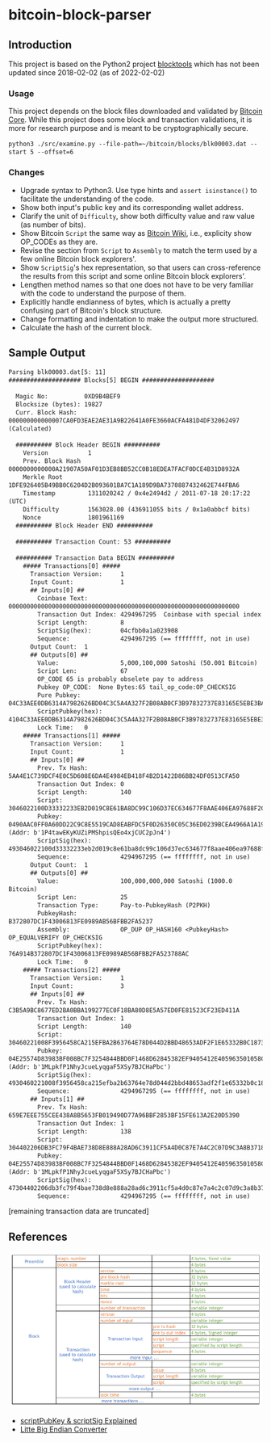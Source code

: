 # bitcoin-block-parser

## Introduction

This project is based on the Python2 project
[blocktools](https://github.com/tenthirtyone/blocktools) which has not been 
updated since 2018-02-02 (as of 2022-02-02)

### Usage

This project depends on the block files downloaded and validated by 
[Bitcoin Core](https://bitcoin.org/en/download). While this project does some
block and transaction validations, it is more for research purpose and is meant
to be cryptographically secure.

```
python3 ./src/examine.py --file-path=~/bitcoin/blocks/blk00003.dat --start 5 --offset=6
```


### Changes
* Upgrade syntax to Python3. Use type hints and `assert isinstance()` to facilitate the understanding of the code.
* Show both input's public key and its corresponding wallet address.
* Clarify the unit of `Difficulty`, show both difficulty value and raw value (as number of bits).
* Show Bitcoin `Script` the same way as [Bitcoin Wiki](https://en.bitcoin.it/wiki/Script), i.e., explicity show OP_CODEs as they are.
* Revise the section from `Script` to `Assembly` to match the term used by a few online Bitcoin block explorers'.
* Show `ScriptSig`'s hex representation, so that users can cross-reference the results from this script and some online Bitcoin block explorers'.
* Lengthen method names so that one does not have to be very familiar with the code to understand the purpose of them.
* Explicitly handle endianness of bytes, which is actually a pretty confusing part of Bitcoin's block structure.
* Change formatting and indentation to make the output more structured.
* Calculate the hash of the current block.

## Sample Output

```text
Parsing blk00003.dat[5: 11]
#################### Blocks[5] BEGIN ####################

  Magic No:          0XD9B4BEF9
  Blocksize (bytes): 19827
  Curr. Block Hash:  000000000000007CA0FD3EAE2AE31A9B22641A0FE3660ACFA481D4DF32062497 (Calculated)

  ########## Block Header BEGIN ##########
    Version           1
    Prev. Block Hash  0000000000000A21907A50AF01D3EB8BB52CC0B18EDEA7FACF0DCE4B31D8932A
    Merkle Root       1DFE926405B49BB0C6204D2B093601BA7C1A189D9BA7370887432462E744FBA6
    Timestamp         1311020242 / 0x4e2494d2 / 2011-07-18 20:17:22 (UTC)
    Difficulty        1563028.00 (436911055 bits / 0x1a0abbcf bits)
    Nonce             1801961169
  ########## Block Header END ##########

  ########## Transaction Count: 53 ##########

  ########## Transaction Data BEGIN ##########
    ##### Transactions[0] #####
      Transaction Version:     1
      Input Count:             1
      ## Inputs[0] ##
        Coinbase Text:         0000000000000000000000000000000000000000000000000000000000000000
        Transaction Out Index: 4294967295  Coinbase with special index
        Script Length:         8
        ScriptSig(hex):        04cfbb0a1a023908
        Sequence:              4294967295 (== ffffffff, not in use)
      Output Count:	 1
      ## Outputs[0] ##
        Value:                 5,000,100,000 Satoshi (50.001 Bitcoin)
        Script Len:            67
        OP_CODE 65 is probably obselete pay to address
        Pubkey OP_CODE:	 None Bytes:65 tail_op_code:OP_CHECKSIG 
        Pure Pubkey:	   04C33AEE0DB6314A7982626BD04C3C5A4A327F2B08AB0CF3B97832737E83165E5EBE3BAC0261C54B3D75A3884747D5FE0CD5B0CDB491A42E24EB51EA630434B80D
        ScriptPubkey(hex):     4104C33AEE0DB6314A7982626BD04C3C5A4A327F2B08AB0CF3B97832737E83165E5EBE3BAC0261C54B3D75A3884747D5FE0CD5B0CDB491A42E24EB51EA630434B80DAC
        Lock Time:	 0
    ##### Transactions[1] #####
      Transaction Version:     1
      Input Count:             1
      ## Inputs[0] ##
        Prev. Tx Hash:         5AA4E1C739DCF4E0C5D608E6DA4E4984EB418F4B2D1422D86BB24DF0513CFA50
        Transaction Out Index: 0 
        Script Length:         140
        Script:                3046022100D33332233EB2D019C8E61BA8DC99C106D37EC634677F8AAE406EA97688F2C670022100F8977A5832E8EA89029D3B60FD46E76ADDBCBDD46627D6250B4C13AEA81EB01C01
        Pubkey:              0490AAC0FF0A60DD22C9C8E5519CAD8EABFDC5F0D26350C05C36ED0239BCEA4966A1A19F126581A09FE4D23F9BC9DCEC3626DF58AD6173C7D7E85CA081D3DE73B7 (Addr: b'1P4tawEKyKUZiPMShpisQEo4xjCUC2pJn4')
        ScriptSig(hex):        493046022100d33332233eb2d019c8e61ba8dc99c106d37ec634677f8aae406ea97688f2c670022100f8977a5832e8ea89029d3b60fd46e76addbcbdd46627d6250b4c13aea81eb01c01410490aac0ff0a60dd22c9c8e5519cad8eabfdc5f0d26350c05c36ed0239bcea4966a1a19f126581a09fe4d23f9bc9dcec3626df58ad6173c7d7e85ca081d3de73b7
        Sequence:              4294967295 (== ffffffff, not in use)
      Output Count:	 1
      ## Outputs[0] ##
        Value:                 100,000,000,000 Satoshi (1000.0 Bitcoin)
        Script Len:            25
        Transaction Type:      Pay-to-PubkeyHash (P2PKH)
        PubkeyHash:            B372807DC1F43006813FE0989AB56BFBB2FA5237
        Assembly:              OP_DUP OP_HASH160 <PubkeyHash> OP_EQUALVERIFY OP_CHECKSIG
        ScriptPubkey(hex):     76A914B372807DC1F43006813FE0989AB56BFBB2FA523788AC
        Lock Time:	 0
    ##### Transactions[2] #####
      Transaction Version:     1
      Input Count:             3
      ## Inputs[0] ##
        Prev. Tx Hash:         C3B5A9BC8677ED2BA0BBA199277EC0F18BA80D8E5A57ED0FE81523CF23ED411A
        Transaction Out Index: 1 
        Script Length:         140
        Script:                30460221008F3956458CA215EFBA2B63764E78D044D2BBD48653ADF2F1E65332B0C18732A4022100AE1053885D4A84D8BA08E7C5898A6A0EE90ED7F68299081C4CF98CD72A6BC05101
        Pubkey:              04E25574D83983BF008BC7F3254844BBD0F1468D62845382EF9405412E405963501058C0F3FED12712E682CCFAF0D2A6181E81ABF7E02119A9CF38A403F7638267 (Addr: b'1MLpkfP1NhyJcueLyqgaF5XSy7BJCHaPbc')
        ScriptSig(hex):        4930460221008f3956458ca215efba2b63764e78d044d2bbd48653adf2f1e65332b0c18732a4022100ae1053885d4a84d8ba08e7c5898a6a0ee90ed7f68299081c4cf98cd72a6bc051014104e25574d83983bf008bc7f3254844bbd0f1468d62845382ef9405412e405963501058c0f3fed12712e682ccfaf0d2a6181e81abf7e02119a9cf38a403f7638267
        Sequence:              4294967295 (== ffffffff, not in use)
      ## Inputs[1] ##
        Prev. Tx Hash:         659E7EEE755CEE438A8B5653FB019490D77A96BBF2853BF15FE613A2E20D5390
        Transaction Out Index: 1 
        Script Length:         138
        Script:                304402206DB3FC79F4BAE738D8E888A28AD6C3911CF5A4D0C87E7A4C2C07D9C3A8B3718A0220462A73CDC75C01E12C0B1EC0F316ABEECD2AB99431D824501A3A6BF6D7610B9F01
        Pubkey:              04E25574D83983BF008BC7F3254844BBD0F1468D62845382EF9405412E405963501058C0F3FED12712E682CCFAF0D2A6181E81ABF7E02119A9CF38A403F7638267 (Addr: b'1MLpkfP1NhyJcueLyqgaF5XSy7BJCHaPbc')
        ScriptSig(hex):        47304402206db3fc79f4bae738d8e888a28ad6c3911cf5a4d0c87e7a4c2c07d9c3a8b3718a0220462a73cdc75c01e12c0b1ec0f316abeecd2ab99431d824501a3a6bf6d7610b9f014104e25574d83983bf008bc7f3254844bbd0f1468d62845382ef9405412e405963501058c0f3fed12712e682ccfaf0d2a6181e81abf7e02119a9cf38a403f7638267
        Sequence:              4294967295 (== ffffffff, not in use)
```
[remaining transaction data are truncated]

## References
<img src="./images/block_structure.png"></img>

* [scriptPubKey & scriptSig Explained](https://www.mycryptopedia.com/scriptpubkey-scriptsig/)
* [Litte Big Endian Converter](https://blockchain-academy.hs-mittweida.de/litte-big-endian-converter/)